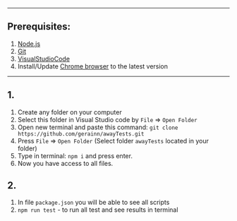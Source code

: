 
---
## Prerequisites:
1. [Node.js](https://nodejs.org/)
3. [Git](https://git-scm.com/)
4. [VisualStudioCode](https://code.visualstudio.com/download)
5. Install/Update [Chrome browser](https://www.google.com/chrome/) to the latest version

---
## 1. 

1. Create any folder on your computer
2. Select this folder in Visual Studio code by ```File``` => ```Open Folder```
3. Open new terminal and paste this command: ```git clone https://github.com/gerainn/awayTests.git```
4. Press ```File``` => ```Open Folder``` (Select folder ```awayTests``` located in your folder)
5. Type in terminal: ```npm i``` and press enter.
6. Now you have access to all files.

## 2.

1. In file ```package.json``` you will be able to see all scripts
3. ```npm run test``` - to run all test and see results in terminal 